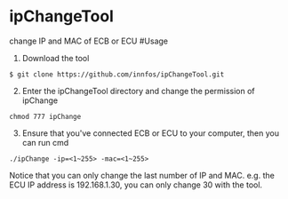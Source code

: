 # ipChangeTool
change IP and MAC of ECB or ECU
#Usage
1. Download the tool
```
$ git clone https://github.com/innfos/ipChangeTool.git

```
2. Enter the ipChangeTool directory and change the permission of ipChange
```
chmod 777 ipChange

```
3. Ensure that you've connected ECB or ECU to your computer, then you can run cmd
```
./ipChange -ip=<1~255> -mac=<1~255>

```
Notice that you can only change the last number of IP and MAC. e.g. the ECU IP address is 192.168.1.30, you can only change 30 with the tool.
